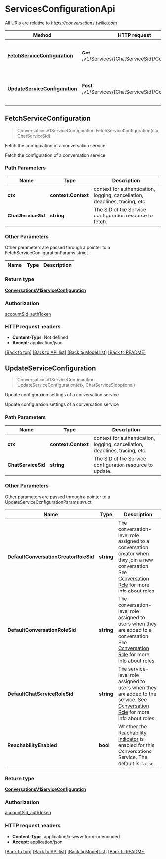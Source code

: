 # ServicesConfigurationApi

All URIs are relative to *https://conversations.twilio.com*

Method | HTTP request | Description
------------- | ------------- | -------------
[**FetchServiceConfiguration**](ServicesConfigurationApi.md#FetchServiceConfiguration) | **Get** /v1/Services/{ChatServiceSid}/Configuration | Fetch the configuration of a conversation service
[**UpdateServiceConfiguration**](ServicesConfigurationApi.md#UpdateServiceConfiguration) | **Post** /v1/Services/{ChatServiceSid}/Configuration | Update configuration settings of a conversation service



## FetchServiceConfiguration

> ConversationsV1ServiceConfiguration FetchServiceConfiguration(ctx, ChatServiceSid)

Fetch the configuration of a conversation service

Fetch the configuration of a conversation service

### Path Parameters


Name | Type | Description
------------- | ------------- | -------------
**ctx** | **context.Context** | context for authentication, logging, cancellation, deadlines, tracing, etc.
**ChatServiceSid** | **string** | The SID of the Service configuration resource to fetch.

### Other Parameters

Other parameters are passed through a pointer to a FetchServiceConfigurationParams struct


Name | Type | Description
------------- | ------------- | -------------

### Return type

[**ConversationsV1ServiceConfiguration**](ConversationsV1ServiceConfiguration.md)

### Authorization

[accountSid_authToken](../README.md#accountSid_authToken)

### HTTP request headers

- **Content-Type**: Not defined
- **Accept**: application/json

[[Back to top]](#) [[Back to API list]](../README.md#documentation-for-api-endpoints)
[[Back to Model list]](../README.md#documentation-for-models)
[[Back to README]](../README.md)


## UpdateServiceConfiguration

> ConversationsV1ServiceConfiguration UpdateServiceConfiguration(ctx, ChatServiceSidoptional)

Update configuration settings of a conversation service

Update configuration settings of a conversation service

### Path Parameters


Name | Type | Description
------------- | ------------- | -------------
**ctx** | **context.Context** | context for authentication, logging, cancellation, deadlines, tracing, etc.
**ChatServiceSid** | **string** | The SID of the Service configuration resource to update.

### Other Parameters

Other parameters are passed through a pointer to a UpdateServiceConfigurationParams struct


Name | Type | Description
------------- | ------------- | -------------
**DefaultConversationCreatorRoleSid** | **string** | The conversation-level role assigned to a conversation creator when they join a new conversation. See [Conversation Role](https://www.twilio.com/docs/conversations/api/role-resource) for more info about roles.
**DefaultConversationRoleSid** | **string** | The conversation-level role assigned to users when they are added to a conversation. See [Conversation Role](https://www.twilio.com/docs/conversations/api/role-resource) for more info about roles.
**DefaultChatServiceRoleSid** | **string** | The service-level role assigned to users when they are added to the service. See [Conversation Role](https://www.twilio.com/docs/conversations/api/role-resource) for more info about roles.
**ReachabilityEnabled** | **bool** | Whether the [Reachability Indicator](https://www.twilio.com/docs/conversations/reachability) is enabled for this Conversations Service. The default is `false`.

### Return type

[**ConversationsV1ServiceConfiguration**](ConversationsV1ServiceConfiguration.md)

### Authorization

[accountSid_authToken](../README.md#accountSid_authToken)

### HTTP request headers

- **Content-Type**: application/x-www-form-urlencoded
- **Accept**: application/json

[[Back to top]](#) [[Back to API list]](../README.md#documentation-for-api-endpoints)
[[Back to Model list]](../README.md#documentation-for-models)
[[Back to README]](../README.md)

